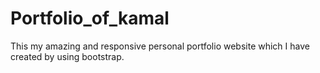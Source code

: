 # Portfolio_of_kamal
This my amazing and responsive personal portfolio website which I have created by using bootstrap.
